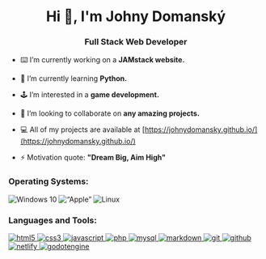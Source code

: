 <h1 align="center">Hi 👋, I'm Johny Domanský</h1>
<h3 align="center">Full Stack Web Developer</h3>

- ⌨️ I’m currently working on a **JAMstack website.**

- 📖 I’m currently learning **Python.**

- 🕹️ I’m interested in a **game development.**

- 💾 I’m looking to collaborate on **any amazing projects.**

- 💻 All of my projects are available at [https://johnydomansky.github.io/](https://johnydomansky.github.io/)

- ⚡ Motivation quote: **"Dream Big, Aim High"**


<h3 align="left">Operating Systems:</h3>
<p align="left">
<img alt="Windows 10" src="https://img.shields.io/badge/Windows-007ACC?style=for-the-badge&logo=windows&logoColor=white">
<img alt=“Apple” src="https://img.shields.io/badge/macOS-007ACC?style=for-the-badge&logo=apple&logoColor=white">
<img alt="Linux" src="https://img.shields.io/badge/Pop!_OS-007ACC?style=for-the-badge&logo=linux&logoColor=white">
</p>

<h3 align="left">Languages and Tools:</h3>
<p align="left">
<a href="https://www.w3.org/html/" target="_blank"> <img src="https://img.shields.io/badge/HTML-007ACC?style=for-the-badge&logo=html5&logoColor=white" alt="html5" /> </a>
<a href="https://www.w3schools.com/css/" target="_blank"> <img src="https://img.shields.io/badge/CSS-007ACC?&style=for-the-badge&logo=css3&logoColor=white" alt="css3" /> </a>
<a href="https://developer.mozilla.org/en-US/docs/Web/JavaScript" target="_blank"> <img src="https://img.shields.io/badge/JavaScript-007ACC?style=for-the-badge&logo=javascript&logoColor=white" alt="javascript" /> </a>
<a href="https://www.php.net" target="_blank"> <img src="https://img.shields.io/badge/PHP-007ACC?style=for-the-badge&logo=php&logoColor=white" alt="php" /> </a> 
<a href="https://www.mysql.com/" target="_blank"> <img src="https://img.shields.io/badge/MySQL-007ACC?style=for-the-badge&logo=mysql&logoColor=white" alt="mysql" /> </a>
<a href="https://daringfireball.net/projects/markdown/" target="_blank"> <img src="https://img.shields.io/badge/Markdown-007ACC?style=for-the-badge&logo=markdown&logoColor=white" alt="markdown" /> </a>
<a href="https://git-scm.com/" target="_blank"> <img src="https://img.shields.io/badge/Git-007ACC?style=for-the-badge&logo=git&logoColor=white" alt="git" /> </a>
<a href="https://github.com/ target="_blank"> <img src="https://img.shields.io/badge/Github-007ACC?style=for-the-badge&logo=github&logoColor=white" alt="github" /> </a>
<a href="https://www.netlify.com/" target="_blank"> <img src="https://img.shields.io/badge/Netlify-007ACC?style=for-the-badge&logo=netlify&logoColor=white" alt="netlify" /> </a>
<a href="https://godotengine.org/" target="_blank"> <img src="https://img.shields.io/badge/GODOT-007ACC?style=for-the-badge&logo=godot-engine&logoColor=white" alt="godotengine" /> </a>
</p>
